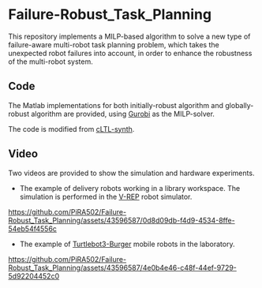 # Failure-Robust_Task_Planning

This repository implements a MILP-based algorithm to solve a new type of failure-aware multi-robot task planning problem, which takes the unexpected robot failures into account, in order to enhance the robustness of the multi-robot system. 

## Code
The Matlab implementations for both initially-robust algorithm and globally-robust algorithm are provided, using [Gurobi](https://www.gurobi.com/) as the MILP-solver.

The code is modified from [cLTL-synth](https://github.com/sahiny/cLTL-synth). 

## Video
Two videos are provided to show the simulation and hardware experiments.

* The example of delivery robots working in a library workspace. The simulation is performed in the [V-REP](https://www.coppeliarobotics.com/) robot simulator.


https://github.com/PiRA502/Failure-Robust_Task_Planning/assets/43596587/0d8d09db-f4d9-4534-8ffe-54eb54f4556c


* The example of [Turtlebot3-Burger](https://emanual.robotis.com/docs/en/platform/turtlebot3/features/) mobile robots in the laboratory.


https://github.com/PiRA502/Failure-Robust_Task_Planning/assets/43596587/4e0b4e46-c48f-44ef-9729-5d92204452c0

